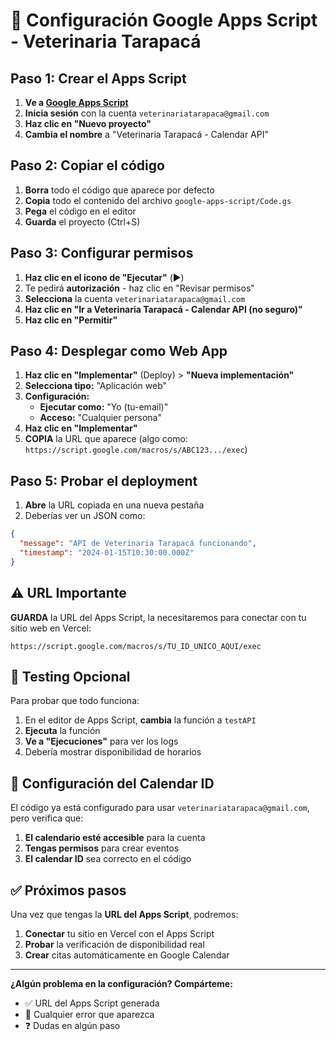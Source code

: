 # 🚀 Configuración Google Apps Script - Veterinaria Tarapacá

## Paso 1: Crear el Apps Script

1. **Ve a [Google Apps Script](https://script.google.com/)**
2. **Inicia sesión** con la cuenta `veterinariatarapaca@gmail.com`
3. **Haz clic en "Nuevo proyecto"**
4. **Cambia el nombre** a "Veterinaria Tarapacá - Calendar API"

## Paso 2: Copiar el código

1. **Borra** todo el código que aparece por defecto
2. **Copia** todo el contenido del archivo `google-apps-script/Code.gs`
3. **Pega** el código en el editor
4. **Guarda** el proyecto (Ctrl+S)

## Paso 3: Configurar permisos

1. **Haz clic en el icono de "Ejecutar"** (▶️) 
2. Te pedirá **autorización** - haz clic en "Revisar permisos"
3. **Selecciona** la cuenta `veterinariatarapaca@gmail.com`
4. **Haz clic en "Ir a Veterinaria Tarapacá - Calendar API (no seguro)"**
5. **Haz clic en "Permitir"**

## Paso 4: Desplegar como Web App

1. **Haz clic en "Implementar"** (Deploy) > **"Nueva implementación"**
2. **Selecciona tipo:** "Aplicación web"
3. **Configuración:**
   - **Ejecutar como:** "Yo (tu-email)"
   - **Acceso:** "Cualquier persona"
4. **Haz clic en "Implementar"**
5. **COPIA** la URL que aparece (algo como: `https://script.google.com/macros/s/ABC123.../exec`)

## Paso 5: Probar el deployment

1. **Abre** la URL copiada en una nueva pestaña
2. Deberías ver un JSON como:
```json
{
  "message": "API de Veterinaria Tarapacá funcionando",
  "timestamp": "2024-01-15T10:30:00.000Z"
}
```

## ⚠️ URL Importante

**GUARDA** la URL del Apps Script, la necesitaremos para conectar con tu sitio web en Vercel:

```
https://script.google.com/macros/s/TU_ID_UNICO_AQUI/exec
```

## 🧪 Testing Opcional

Para probar que todo funciona:

1. En el editor de Apps Script, **cambia** la función a `testAPI`
2. **Ejecuta** la función
3. **Ve a "Ejecuciones"** para ver los logs
4. Debería mostrar disponibilidad de horarios

## 🔧 Configuración del Calendar ID

El código ya está configurado para usar `veterinariatarapaca@gmail.com`, pero verifica que:

1. **El calendario esté accesible** para la cuenta
2. **Tengas permisos** para crear eventos
3. **El calendar ID** sea correcto en el código

## ✅ Próximos pasos

Una vez que tengas la **URL del Apps Script**, podremos:

1. **Conectar** tu sitio en Vercel con el Apps Script
2. **Probar** la verificación de disponibilidad real
3. **Crear** citas automáticamente en Google Calendar

---

**¿Algún problema en la configuración? Compárteme:**
- ✅ URL del Apps Script generada
- 🚨 Cualquier error que aparezca
- ❓ Dudas en algún paso